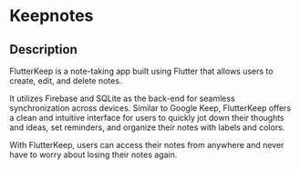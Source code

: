 # Keepnotes

## Description
FlutterKeep is a note-taking app built using Flutter that allows users to create, edit, and delete notes. 

It utilizes Firebase and SQLite as the back-end for seamless synchronization across devices. Similar to Google Keep, FlutterKeep offers a clean and intuitive interface for users to quickly jot down their thoughts and ideas, set reminders, and organize their notes with labels and colors. 

With FlutterKeep, users can access their notes from anywhere and never have to worry about losing their notes again.
